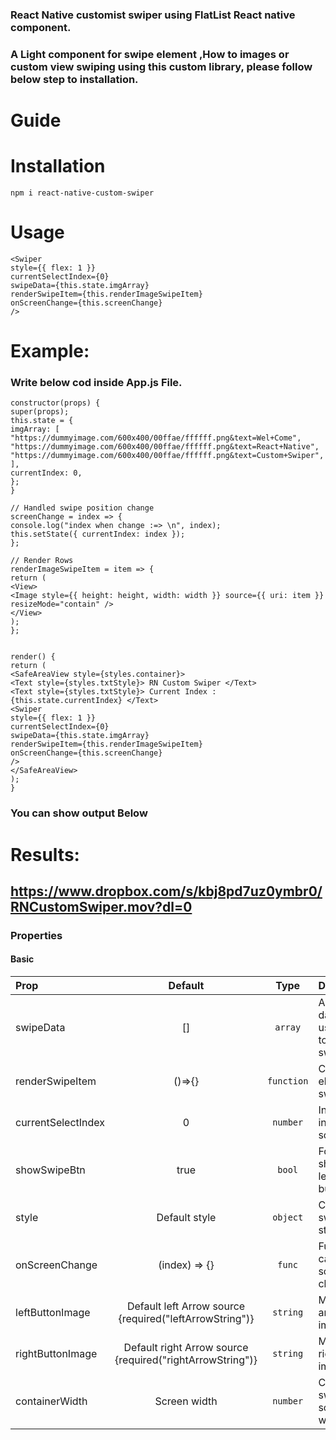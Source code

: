 
### React Native customist swiper using FlatList React native component.


### A Light component for swipe element ,How to images or custom view swiping using this custom library, please follow below step to installation.


# Guide

# Installation
```
npm i react-native-custom-swiper
```

# Usage
```
<Swiper
style={{ flex: 1 }}
currentSelectIndex={0}
swipeData={this.state.imgArray}
renderSwipeItem={this.renderImageSwipeItem}
onScreenChange={this.screenChange}
/>

```



# Example:
### Write below cod inside App.js File.

```
constructor(props) {
super(props);
this.state = {
imgArray: [
"https://dummyimage.com/600x400/00ffae/ffffff.png&text=Wel+Come",
"https://dummyimage.com/600x400/00ffae/ffffff.png&text=React+Native",
"https://dummyimage.com/600x400/00ffae/ffffff.png&text=Custom+Swiper",
],
currentIndex: 0,
};
}

// Handled swipe position change
screenChange = index => {
console.log("index when change :=> \n", index);
this.setState({ currentIndex: index });
};

// Render Rows
renderImageSwipeItem = item => {
return (
<View>
<Image style={{ height: height, width: width }} source={{ uri: item }} resizeMode="contain" />
</View>
);
};


render() {
return (
<SafeAreaView style={styles.container}>
<Text style={styles.txtStyle}> RN Custom Swiper </Text>
<Text style={styles.txtStyle}> Current Index : {this.state.currentIndex} </Text>
<Swiper
style={{ flex: 1 }}
currentSelectIndex={0}
swipeData={this.state.imgArray}
renderSwipeItem={this.renderImageSwipeItem}
onScreenChange={this.screenChange}
/>
</SafeAreaView>
);
}

```
### You can show output Below

# Results:
## https://www.dropbox.com/s/kbj8pd7uz0ymbr0/RNCustomSwiper.mov?dl=0


### Properties

#### Basic

| Prop  | Default  | Type | Description |
| :------------ |:---------------:| :---------------:| :-----|
| swipeData | [] | `array` | Array of data which user want to show in swiper |
| renderSwipeItem | ()=>{} | `function` | Create element of swiper |
| currentSelectIndex | 0 | `number` | Index of initial screen. |
| showSwipeBtn | true | `bool` | For hide or show left/right button |
| style | Default style | `object` | Change swiper style |
| onScreenChange | (index) => {} | `func` | Function call when screen changed |
| leftButtonImage | Default left Arrow source {required("leftArrowString")} | `string` | Modify left arrow image |
| rightButtonImage | Default right Arrow source {required("rightArrowString")} | `string` | Modify right arrow image |
| containerWidth | Screen width | `number` | Customise swiper screen width |


